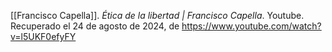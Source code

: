 [[Francisco Capella]]. _Ética de la libertad | Francisco Capella_. Youtube. Recuperado el 24 de agosto de 2024, de https://www.youtube.com/watch?v=l5UKF0efyFY